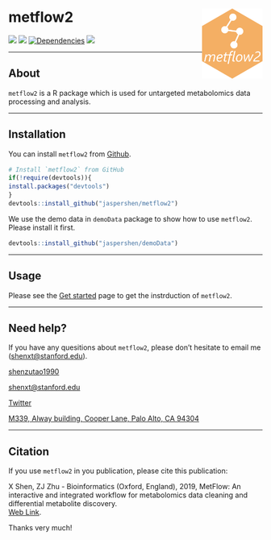 <!-- README.md is generated from README.Rmd. Please edit that file -->

# metflow2 <img src="man/figures/logo.png" align="right" alt="" width="120" />

[![](https://www.r-pkg.org/badges/version/metflow2?color=green)](https://cran.r-project.org/package=metflow2)
[![](https://img.shields.io/github/languages/code-size/jaspershen/metflow2.svg)](https://github.com/jaspershen/metflow2)
[![Dependencies](https://tinyverse.netlify.com/badge/metflow2)](https://cran.r-project.org/package=metflow2)
[![](https://img.shields.io/badge/lifecycle-experimental-orange.svg)](https://www.tidyverse.org/lifecycle/#experimental)

-----

## **About**

`metflow2` is a R package which is used for untargeted metabolomics data
processing and analysis.

-----

## **Installation**

You can install `metflow2` from
[Github](https://github.com/jaspershen/metflow2).

``` r
# Install `metflow2` from GitHub
if(!require(devtools)){
install.packages("devtools")
}
devtools::install_github("jaspershen/metflow2")
```

We use the demo data in `demoData` package to show how to use
`metflow2`. Please install it first.

``` r
devtools::install_github("jaspershen/demoData")
```

-----

## **Usage**

Please see the [Get
started](https://jaspershen.github.io/metflow2/articles/metflow2_instruction.html)
page to get the instrduction of `metflow2`.

-----

## **Need help?**

If you have any quesitions about `metflow2`, please don’t hesitate to
email me (<shenxt@stanford.edu>).

<i class="fa fa-weixin"></i>
[shenzutao1990](https://www.shenxt.info/files/wechat_QR.jpg)

<i class="fa fa-envelope"></i> <shenxt@stanford.edu>

<i class="fa fa-twitter"></i>
[Twitter](https://twitter.com/JasperShen1990)

<i class="fa fa-map-marker-alt"></i> [M339, Alway building, Cooper Lane,
Palo Alto,
CA 94304](https://www.google.com/maps/place/Alway+Building/@37.4322345,-122.1770883,17z/data=!3m1!4b1!4m5!3m4!1s0x808fa4d335c3be37:0x9057931f3b312c29!8m2!3d37.4322345!4d-122.1748996)

-----

## **Citation**

If you use `metflow2` in you publication, please cite this publication:

X Shen, ZJ Zhu - Bioinformatics (Oxford, England), 2019, MetFlow: An
interactive and integrated workflow for metabolomics data cleaning and
differential metabolite discovery.  
[Web
Link](https://www.researchgate.net/profile/Xiaotao_Shen/publication/330410794_MetFlow_An_Interactive_and_Integrated_Workflow_for_Metabolomics_Data_Cleaning_and_Differential_Metabolite_Discovery/links/5cb3ca7892851c8d22ec3a89/MetFlow-An-Interactive-and-Integrated-Workflow-for-Metabolomics-Data-Cleaning-and-Differential-Metabolite-Discovery.pdf).

Thanks very much\!
